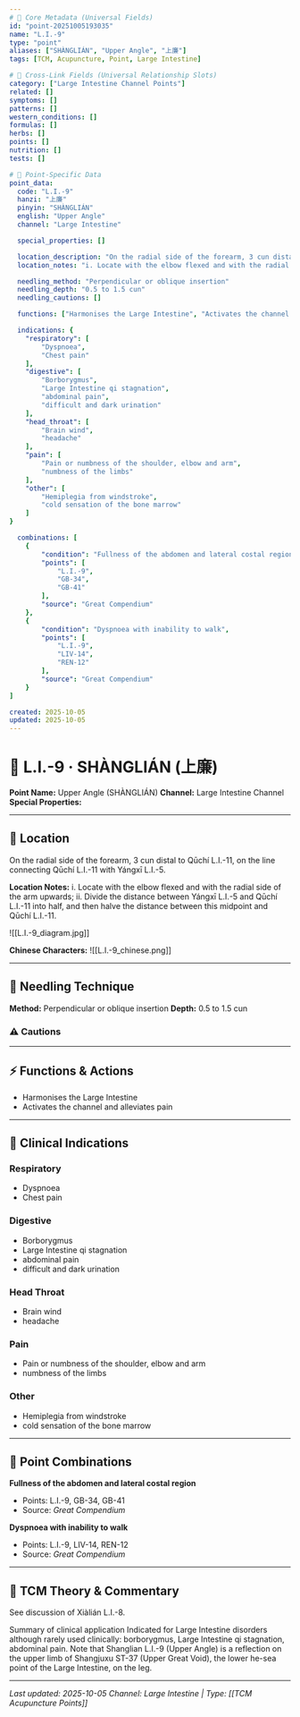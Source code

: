 ```yaml
---
# 🔹 Core Metadata (Universal Fields)
id: "point-20251005193035"
name: "L.I.-9"
type: "point"
aliases: ["SHÀNGLIÁN", "Upper Angle", "上廉"]
tags: [TCM, Acupuncture, Point, Large Intestine]

# 🔹 Cross-Link Fields (Universal Relationship Slots)
category: ["Large Intestine Channel Points"]
related: []
symptoms: []
patterns: []
western_conditions: []
formulas: []
herbs: []
points: []
nutrition: []
tests: []

# 🔹 Point-Specific Data
point_data:
  code: "L.I.-9"
  hanzi: "上廉"
  pinyin: "SHÀNGLIÁN"
  english: "Upper Angle"
  channel: "Large Intestine"

  special_properties: []

  location_description: "On the radial side of the forearm, 3 cun distal to Qūchí L.I.-11, on the line connecting Qūchí L.I.-11 with Yángxī L.I.-5."
  location_notes: "i. Locate with the elbow flexed and with the radial side of the arm upwards; ii. Divide the distance between Yángxī L.I.-5 and Qūchí L.I.-11 into half, and then halve the distance between this midpoint and Qūchí L.I.-11."

  needling_method: "Perpendicular or oblique insertion"
  needling_depth: "0.5 to 1.5 cun"
  needling_cautions: []

  functions: ["Harmonises the Large Intestine", "Activates the channel and alleviates pain"]

  indications: {
    "respiratory": [
        "Dyspnoea",
        "Chest pain"
    ],
    "digestive": [
        "Borborygmus",
        "Large Intestine qi stagnation",
        "abdominal pain",
        "difficult and dark urination"
    ],
    "head_throat": [
        "Brain wind",
        "headache"
    ],
    "pain": [
        "Pain or numbness of the shoulder, elbow and arm",
        "numbness of the limbs"
    ],
    "other": [
        "Hemiplegia from windstroke",
        "cold sensation of the bone marrow"
    ]
}

  combinations: [
    {
        "condition": "Fullness of the abdomen and lateral costal region",
        "points": [
            "L.I.-9",
            "GB-34",
            "GB-41"
        ],
        "source": "Great Compendium"
    },
    {
        "condition": "Dyspnoea with inability to walk",
        "points": [
            "L.I.-9",
            "LIV-14",
            "REN-12"
        ],
        "source": "Great Compendium"
    }
]

created: 2025-10-05
updated: 2025-10-05
---
```


# 📍 L.I.-9 · SHÀNGLIÁN (上廉)

**Point Name:** Upper Angle (SHÀNGLIÁN)
**Channel:** Large Intestine Channel
**Special Properties:** 

---

## 📍 Location

On the radial side of the forearm, 3 cun distal to Qūchí L.I.-11, on the line connecting Qūchí L.I.-11 with Yángxī L.I.-5.

**Location Notes:**
i. Locate with the elbow flexed and with the radial side of the arm upwards; ii. Divide the distance between Yángxī L.I.-5 and Qūchí L.I.-11 into half, and then halve the distance between this midpoint and Qūchí L.I.-11.

![[L.I.-9_diagram.jpg]]

**Chinese Characters:** ![[L.I.-9_chinese.png]]

---

## 🔧 Needling Technique

**Method:** Perpendicular or oblique insertion
**Depth:** 0.5 to 1.5 cun

### ⚠️ Cautions

---

## ⚡ Functions & Actions
- Harmonises the Large Intestine
- Activates the channel and alleviates pain

---

## 🎯 Clinical Indications

### Respiratory
- Dyspnoea
- Chest pain

### Digestive
- Borborygmus
- Large Intestine qi stagnation
- abdominal pain
- difficult and dark urination

### Head Throat
- Brain wind
- headache

### Pain
- Pain or numbness of the shoulder, elbow and arm
- numbness of the limbs

### Other
- Hemiplegia from windstroke
- cold sensation of the bone marrow

---

## 🔗 Point Combinations

**Fullness of the abdomen and lateral costal region**
- Points: L.I.-9, GB-34, GB-41
- Source: *Great Compendium*

**Dyspnoea with inability to walk**
- Points: L.I.-9, LIV-14, REN-12
- Source: *Great Compendium*

---

## 🧬 TCM Theory & Commentary

See discussion of Xiàlián L.I.-8.

Summary of clinical application
Indicated for Large Intestine disorders although rarely used clinically: borborygmus, Large Intestine qi stagnation, abdominal pain.
Note that Shanglian L.I.-9 (Upper Angle) is a reflection on the upper limb of Shangjuxu ST-37 (Upper Great Void), the lower he-sea point of the Large Intestine, on the leg.

---

*Last updated: 2025-10-05*
*Channel: Large Intestine | Type: [[TCM Acupuncture Points]]*
